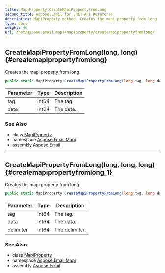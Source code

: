 ```yaml
---
title: MapiProperty.CreateMapiPropertyFromLong
second_title: Aspose.Email for .NET API Reference
description: MapiProperty method. Creates the mapi property from long
type: docs
weight: 40
url: /net/aspose.email.mapi/mapiproperty/createmapipropertyfromlong/
---
```

## CreateMapiPropertyFromLong(long, long) {#createmapipropertyfromlong}

Creates the mapi property from long.

```csharp
public static MapiProperty CreateMapiPropertyFromLong(long tag, long data)
```

| Parameter | Type | Description |
| --- | --- | --- |
| tag | Int64 | The tag. |
| data | Int64 | The data. |

### See Also

* class [MapiProperty](../)
* namespace [Aspose.Email.Mapi](../../mapiproperty/)
* assembly [Aspose.Email](../../../)

---

## CreateMapiPropertyFromLong(long, long, long) {#createmapipropertyfromlong_1}

Creates the mapi property from long.

```csharp
public static MapiProperty CreateMapiPropertyFromLong(long tag, long data, long delimiter)
```

| Parameter | Type | Description |
| --- | --- | --- |
| tag | Int64 | The tag. |
| data | Int64 | The data. |
| delimiter | Int64 | The delimiter. |

### See Also

* class [MapiProperty](../)
* namespace [Aspose.Email.Mapi](../../mapiproperty/)
* assembly [Aspose.Email](../../../)


